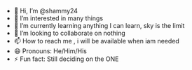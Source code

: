 - 👋 Hi, I’m @shammy24
- 👀 I’m interested in many things
- 🌱 I’m currently learning anything I can learn, sky is the limit
- 💞️ I’m looking to collaborate on nothing 
- 📫 How to reach me , i will be available when iam needed 
- 😄 Pronouns: He/Him/His
- ⚡ Fun fact: Still deciding on the ONE

<!---
shammy24/shammy24 is a ✨ special ✨ repository because its `README.md` (this file) appears on your GitHub profile.
You can click the Preview link to take a look at your changes.
--->
